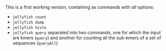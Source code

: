This is a first working version, containing as commands with *all* options:

- `jellyfish count`
- `jellyfish dump`
- `jellyfish histo`
- `jellyfish query` separated into *two* commands, one for which the input are kmers (`query`)  and another for counting all the sub-kmers of a set of sequences (`queryAll`)

